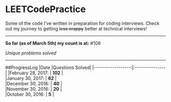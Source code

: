 # LEETCodePractice
Some of the code I've written in preparation for coding interviews. Check out my journey to getting ~~less crappy~~ better at technical interviews!

___

**So far (as of March 5th) my count is at:**
#108

*Unique problems solved*

___

##ProgressLog
|Date               |Questions Solved|
|------------------:|:---------------|
|February 28, 2017: |  **102**      |  
|January 30, 2017:  |  **62**        |   
|December 30, 2016: |  **40**        |  
|November 30, 2016: |  **20**        |   
|October 30, 2016:  |  **5**         |  
